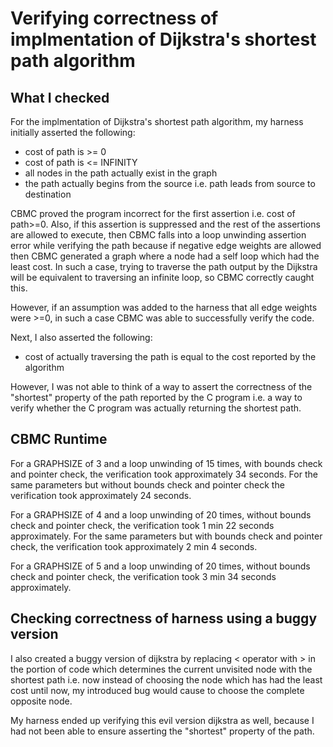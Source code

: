 # Verifying correctness of implmentation of Dijkstra's shortest path algorithm

## What I checked 
For the implmentation of Dijkstra's shortest path algorithm, my harness initially asserted the following:

- cost of path is >= 0
- cost of path is <= INFINITY
- all nodes in the path actually exist in the graph
- the path actually begins from the source i.e. path leads from source to destination

CBMC proved the program incorrect for the first assertion i.e. cost of path>=0. Also, if this assertion is suppressed 
and the rest of the assertions are allowed to execute, then CBMC falls into a loop unwinding assertion error while 
verifying the path because if negative edge weights are allowed then CBMC generated a graph where a node had a self loop
which had the least cost. In such a case, trying to traverse the path output by the Dijkstra will be equivalent to traversing 
an infinite loop, so CBMC correctly caught this.

However, if an assumption was added to the harness that all edge weights were >=0, in such a case CBMC was able to successfully
verify the code.

Next, I also asserted the following:
- cost of actually traversing the path is equal to the cost reported by the algorithm

However, I was not able to think of a way to assert the correctness of the "shortest" property of the
path reported by the C program i.e. a way to verify whether the C program was actually returning the
shortest path.

## CBMC Runtime
For a GRAPHSIZE of 3 and a loop unwinding of 15 times, with bounds check and pointer check, the
verification took approximately 34 seconds. For the same parameters but without bounds check and
pointer check the verification took approximately 24 seconds.

For a GRAPHSIZE of 4 and a loop unwinding of 20 times, without bounds check and pointer check, the
verification took 1 min 22 seconds approximately. For the same parameters but with bounds check and
pointer check, the verification took approximately 2 min 4 seconds. 

For a GRAPHSIZE of 5 and a loop unwinding of 20 times, without bounds check and pointer check, the
verification took 3 min 34 seconds approximately.

## Checking correctness of harness using a buggy version
I also created a buggy version of dijkstra by replacing < operator with > in the portion of code which
determines the current unvisited node with the shortest path i.e. now instead of choosing the node which
has had the least cost until now, my introduced bug would cause to choose the complete opposite node.

My harness ended up verifying this evil version dijkstra as well, because I had not been able to ensure
asserting the "shortest" property of the path.

